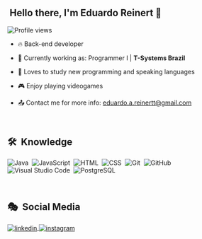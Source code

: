 ##  &nbsp;Hello there, I'm Eduardo Reinert 👋
<p align="left"> <img src="https://komarev.com/ghpvc/?username=EduReinert&color=yellow" alt="Profile views" /> </p>

- 🔥 Back-end developer

- 🔭 Currently working as: Programmer I | **T-Systems Brazil**

- 📖 Loves to study new programming and speaking languages

- 🎮 Enjoy playing videogames 

- 📤 Contact me for more info: eduardo.a.reinertt@gmail.com


<br>

## 🛠 &nbsp;Knowledge

![Java](https://img.shields.io/badge/-Java-05122A?style=flat&logo=java)&nbsp;
![JavaScript](https://img.shields.io/badge/-JavaScript-05122A?style=flat&logo=javascript)&nbsp;
![HTML](https://img.shields.io/badge/-HTML-05122A?style=flat&logo=HTML5)&nbsp;
![CSS](https://img.shields.io/badge/-CSS-05122A?style=flat&logo=CSS3&logoColor=1572B6)&nbsp;
![Git](https://img.shields.io/badge/-Git-05122A?style=flat&logo=git)&nbsp;
![GitHub](https://img.shields.io/badge/-GitHub-05122A?style=flat&logo=github)&nbsp;
![Visual Studio Code](https://img.shields.io/badge/-Visual%20Studio%20Code-05122A?style=flat&logo=visual-studio-code&logoColor=007ACC)&nbsp;
![PostgreSQL](https://img.shields.io/badge/-PostgreSQL-05122A?style=flat&logo=postgresql)&nbsp;

<br>

## 🎭 &nbsp;Social Media

<p>
<a href="https://linkedin.com/in/eduardo-augusto-reinert-5606ab204/" target="_blank">
  <img align="center" src="https://img.shields.io/badge/-Eduardo Augusto Reinert-05122A?style=flat&logo=linkedin" alt="linkedin"/>
</a>
<a href="https://instagram.com/eduardo.reinert/" target="_blank">
 <img align="center" src="https://img.shields.io/badge/-eduardo.reinert-05122A?style=flat&logo=instagram" alt="instagram"/>
</a>
</p>
<br>
